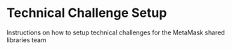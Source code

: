 # Technical Challenge Setup

Instructions on how to setup technical challenges for the MetaMask shared libraries team

